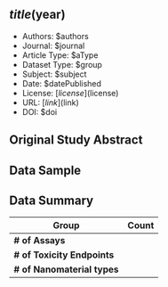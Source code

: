 
<div style="float: right; width: 200px" class='altmetric-embed' data-badge-type='donut' data-condensed='true' data-badge-details='right' data-doi="$doi"></div>

## $title ($year)
<script type="application/ld+json">
	{	
		"@context": {
			"bs": "https://bioschemas.org/",
			"schema": "https://schema.org/",
			"citation": "schema:citation",
			"name": "schema:name",
			"url": "schema:url",
			"variableMeasured": "schema:variableMeasured"
		},
		"@type": "schema:Dataset",
		"name": "$title",
		"url": "$link",
		"citation": "https://doi.org/$doi",
		"@id": "$doi",
		"http://purl.org/dc/terms/conformsTo": { "@type": "schema:CreativeWork", "@id": "https://bioschemas.org/profiles/Dataset/0.4-DRAFT" },
		"schema:license": "$license",
		"schema:creator": [
		  {
			"@type": "schema:Organization",
			"name": "RiskGONE"
		  }
		],
		"schema:datePublished": "$datePublished"
	}
</script>

* Authors: $authors
* Journal: $journal
* Article Type: $aType
* Dataset Type: $group
* Subject: $subject
* Date: $datePublished
* License: [$license]($license)
* URL: [$link]($link)
* DOI: $doi



## Original Study Abstract



## Data Sample




## Data Summary

| **Group**                    | **Count** |
| ---------------------------- | --------- |
| **\# of Assays**             |         |
| **\# of Toxicity Endpoints** |         |
| **\# of Nanomaterial types** |         |


